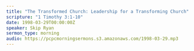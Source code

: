 ```yaml
---
title: "The Transformed Church: Leadership for a Transforming Church"
scripture: "1 Timothy 3:1-10"
date: 1998-03-29T00:00:00Z
speaker: Skip Ryan
sermon_type: morning
audio: https://pcpcmorningsermons.s3.amazonaws.com/1998-03-29.mp3 
---
```




